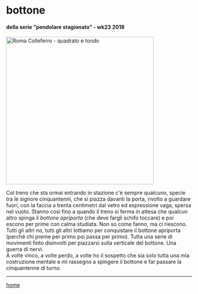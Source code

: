 # bottone  

#### della serie “pendolare stagionato” - wk23 2018  
<img src="https://drive.google.com/uc?id=1def7w0DBVteY9eOEZlYGb9YTJakKROdZ" alt="Roma Colleferro - quadrato e tondo" width="400">   
<!--- interarete024.png --->  

Col treno che sta ormai entrando in stazione c'è sempre qualcuno, specie tra le signore cinquantenni, che si piazza davanti la porta, rivolto a guardare fuori, con la faccia a trenta centimetri dal vetro ed espressione vaga, spersa nel vuoto. Stanno così fino a quando il treno si ferma in attesa che qualcun altro spinga il *bottone apriporta* (che deve fargli schifo toccare) e poi escono per prime con calma studiata. Non so come fanno, ma ci riescono.      
Tutti gli altri no, tutti gli altri lottiamo per conquistare il bottone apriporta (perché chi preme per primo poi passa per primo). Tutta una serie di movimenti finto disinvolti per piazzarsi sulla verticale del bottone. Una guerra di nervi.  
A volte vinco, a volte perdo, a volte ho il sospetto che sia solo tutta una mia costruzione mentale e mi rassegno a spingere il bottone e far passare la cinquantenne di turno.  

---  
[home](/interarete.md)  
